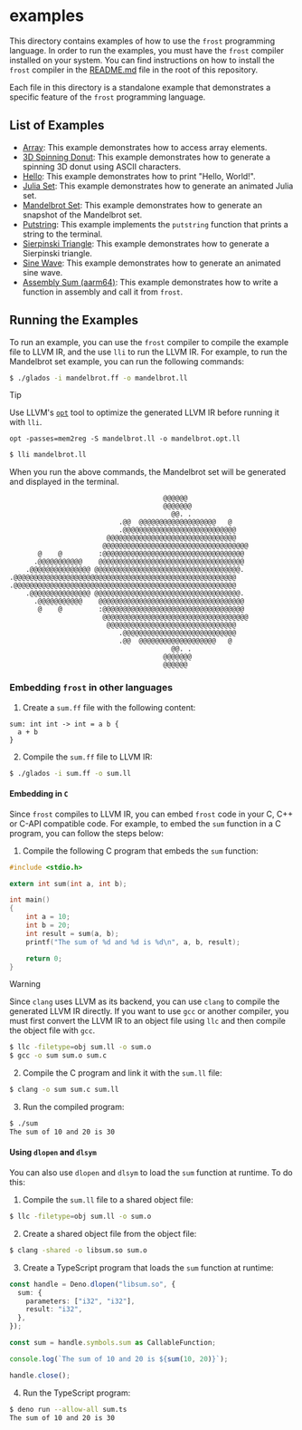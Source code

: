 # examples

This directory contains examples of how to use the `frost` programming language.
In order to run the examples, you must have the `frost` compiler installed on
your system. You can find instructions on how to install the `frost` compiler in
the [README.md](../README.md) file in the root of this repository.

Each file in this directory is a standalone example that demonstrates a specific
feature of the `frost` programming language.

## List of Examples

- [Array](array.ff): This example demonstrates how to access array elements.
- [3D Spinning Donut](donut.ff): This example demonstrates how to generate a
  spinning 3D donut using ASCII characters.
- [Hello](hello.ff): This example demonstrates how to print "Hello, World!".
- [Julia Set](julia.ff): This example demonstrates how to generate an animated
  Julia set.
- [Mandelbrot Set](mandelbrot.ff): This example demonstrates how to generate an
  snapshot of the Mandelbrot set.
- [Putstring](putstring.ff): This example implements the `putstring` function
  that prints a string to the terminal.
- [Sierpinski Triangle](sierpinski.ff): This example demonstrates how to
  generate a Sierpinski triangle.
- [Sine Wave](sine.ff): This example demonstrates how to generate an animated
  sine wave.
- [Assembly Sum (aarm64)](sum_aarm64.ff): This example demonstrates how to write
  a function in assembly and call it from `frost`.

## Running the Examples

To run an example, you can use the `frost` compiler to compile the example file
to LLVM IR, and the use `lli` to run the LLVM IR. For example, to run the
Mandelbrot set example, you can run the following commands:

```sh
$ ./glados -i mandelbrot.ff -o mandelbrot.ll
```

> [!TIP]
> Use LLVM's [`opt`](https://llvm.org/docs/CommandGuide/opt.html) tool to
> optimize the generated LLVM IR before running it with `lli`.
>
> ```
> opt -passes=mem2reg -S mandelbrot.ll -o mandelbrot.opt.ll
> ```

```sh
$ lli mandelbrot.ll
```

When you run the above commands, the Mandelbrot set will be generated and
displayed in the terminal.

```
                                      @@@@@@                                   
                                      @@@@@@@                                  
                                        @@. .                                  
                           .@@  @@@@@@@@@@@@@@@@@@@   @                        
                           .@@@@@@@@@@@@@@@@@@@@@@@@@@@@                       
                        @@@@@@@@@@@@@@@@@@@@@@@@@@@@@@@@                       
                       @@@@@@@@@@@@@@@@@@@@@@@@@@@@@@@@@@@@                    
       @    @         :@@@@@@@@@@@@@@@@@@@@@@@@@@@@@@@@@@@                     
      .@@@@@@@@@@@    @@@@@@@@@@@@@@@@@@@@@@@@@@@@@@@@@@@@                     
    .@@@@@@@@@@@@@@@ @@@@@@@@@@@@@@@@@@@@@@@@@@@@@@@@@@@@.                     
.@@@@@@@@@@@@@@@@@@@@@@@@@@@@@@@@@@@@@@@@@@@@@@@@@@@@@@@                       
.@@@@@@@@@@@@@@@@@@@@@@@@@@@@@@@@@@@@@@@@@@@@@@@@@@@@@@@                       
    .@@@@@@@@@@@@@@@ @@@@@@@@@@@@@@@@@@@@@@@@@@@@@@@@@@@@.                     
      .@@@@@@@@@@@    @@@@@@@@@@@@@@@@@@@@@@@@@@@@@@@@@@@@                     
       @    @         :@@@@@@@@@@@@@@@@@@@@@@@@@@@@@@@@@@@                     
                       @@@@@@@@@@@@@@@@@@@@@@@@@@@@@@@@@@@@                    
                        @@@@@@@@@@@@@@@@@@@@@@@@@@@@@@@@                       
                           .@@@@@@@@@@@@@@@@@@@@@@@@@@@@                       
                           .@@  @@@@@@@@@@@@@@@@@@@   @                        
                                        @@. .                                  
                                      @@@@@@@                                  
                                      @@@@@@
```

### Embedding `frost` in other languages

1. Create a `sum.ff` file with the following content:

```
sum: int int -> int = a b {
  a + b
}
```

2. Compile the `sum.ff` file to LLVM IR:

```sh
$ ./glados -i sum.ff -o sum.ll
```

#### Embedding in `C`

Since `frost` compiles to LLVM IR, you can embed `frost` code in your C, C++ or
C-API compatible code. For example, to embed the `sum` function in a C program,
you can follow the steps below:

1. Compile the following C program that embeds the `sum` function:

```c
#include <stdio.h>

extern int sum(int a, int b);

int main()
{
    int a = 10;
    int b = 20;
    int result = sum(a, b);
    printf("The sum of %d and %d is %d\n", a, b, result);

    return 0;
}
```

> [!WARNING]
> Since `clang` uses LLVM as its backend, you can use `clang` to compile the
> generated LLVM IR directly. If you want to use `gcc` or another compiler, you
> must first convert the LLVM IR to an object file using `llc` and then compile
> the object file with `gcc`.
>
> ```sh
> $ llc -filetype=obj sum.ll -o sum.o
> $ gcc -o sum sum.o sum.c
> ```

2. Compile the C program and link it with the `sum.ll` file:

```sh
$ clang -o sum sum.c sum.ll
```

3. Run the compiled program:

```sh
$ ./sum
The sum of 10 and 20 is 30
```

#### Using `dlopen` and `dlsym`

You can also use `dlopen` and `dlsym` to load the `sum` function at runtime. To
do this:

1. Compile the `sum.ll` file to a shared object file:

```sh
$ llc -filetype=obj sum.ll -o sum.o
```

2. Create a shared object file from the object file:

```sh
$ clang -shared -o libsum.so sum.o
```

3. Create a TypeScript program that loads the `sum` function at runtime:

```ts
const handle = Deno.dlopen("libsum.so", {
  sum: {
    parameters: ["i32", "i32"],
    result: "i32",
  },
});

const sum = handle.symbols.sum as CallableFunction;

console.log(`The sum of 10 and 20 is ${sum(10, 20)}`);

handle.close();
```

4. Run the TypeScript program:

```sh
$ deno run --allow-all sum.ts
The sum of 10 and 20 is 30
```

